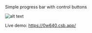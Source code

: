 Simple progress bar with control buttons

![alt text](https://codewithbanji.com/wp-content/uploads/2020/04/progressbar.png)

Live demo:
https://0w640.csb.app/
